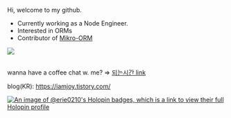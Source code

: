 Hi, welcome to my github.
- Currently working as a Node Engineer.
- Interested in ORMs
- Contributor of [Mikro-ORM](https://github.com/mikro-orm/mikro-orm)

</h3> <a href="https://hits.seeyoufarm.com"><img src="https://hits.seeyoufarm.com/api/count/incr/badge.svg?url=https%3A%2F%2Fgithub.com%2Ferie0210&count_bg=%2379C83D&title_bg=%23555555&icon=&icon_color=%23E7E7E7&title=hits&edge_flat=true"/></a> <br>
<br>

wanna have a coffee chat w. me? => [되는시간 link](https://whattime.co.kr/nanojoy)

blog(KR): https://iamjoy.tistory.com/

[![An image of @erie0210's Holopin badges, which is a link to view their full Holopin profile](https://holopin.me/erie0210)](https://holopin.io/@erie0210)

